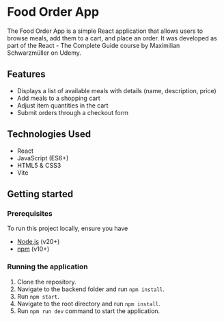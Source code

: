 # Food Order App

The Food Order App is a simple React application that allows users to browse meals, add them to a cart, and place an order. It was developed as part of the React - The Complete Guide course by Maximilian Schwarzmüller on Udemy.

## Features

- Displays a list of available meals with details (name, description, price)
- Add meals to a shopping cart
- Adjust item quantities in the cart
- Submit orders through a checkout form

## Technologies Used

- React
- JavaScript (ES6+)
- HTML5 & CSS3
- Vite

## Getting started

### Prerequisites

To run this project locally, ensure you have

- [Node.js](https://nodejs.org/en) (v20+)
- [npm](https://www.npmjs.com/) (v10+)

### Running the application

1. Clone the repository.
2. Navigate to the backend folder and run `npm install`.
3. Run `npm start`.
4. Navigate to the root directory and run `npm install`.
5. Run `npm run dev` command to start the application.
